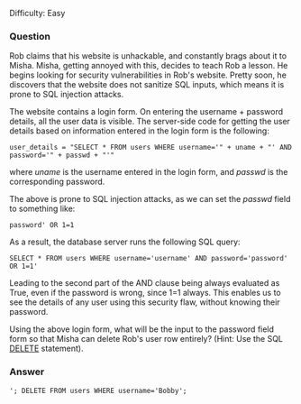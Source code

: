 Difficulty: Easy

### Question

Rob claims that his website is unhackable, and constantly brags about it to Misha. Misha, getting annoyed with this, decides to teach Rob a lesson. He begins looking for security vulnerabilities in Rob's website. Pretty soon, he discovers that the website does not sanitize SQL inputs, which means it is prone to SQL injection attacks.

The website contains a login form. On entering the username + password details, all the user data is visible. The server-side code for getting the user details based on information entered in the login form is the following:


```
user_details = "SELECT * FROM users WHERE username='" + uname + "' AND password='" + passwd + "'"
```

where *uname* is the username entered in the login form, and *passwd* is the corresponding password.

The above is prone to SQL injection attacks, as we can set the *passwd* field to something like:

```password' OR 1=1```

As a result, the database server runs the following SQL query:

```SELECT * FROM users WHERE username='username' AND password='password' OR 1=1'```

Leading to the second part of the AND clause being always evaluated as True, even if the password is wrong, since 1=1 always. This enables us to see the details of any user using this security flaw, without knowing their password.

Using the above login form, what will be the input to the password field form so that Misha can delete Rob's user row entirely? (Hint: Use the SQL [DELETE](https://www.w3schools.com/sql/sql_delete.asp) statement).

### Answer
       
```'; DELETE FROM users WHERE username='Bobby';```
